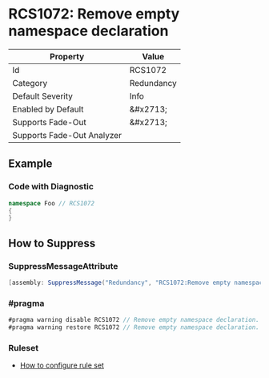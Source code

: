 # RCS1072: Remove empty namespace declaration

| Property | Value |
| -------- | ----- |
| Id | RCS1072 |
| Category | Redundancy |
| Default Severity | Info |
| Enabled by Default | &\#x2713; |
| Supports Fade\-Out | &\#x2713; |
| Supports Fade\-Out Analyzer |  |

## Example

### Code with Diagnostic

```csharp
namespace Foo // RCS1072
{
}
```

## How to Suppress

### SuppressMessageAttribute

```csharp
[assembly: SuppressMessage("Redundancy", "RCS1072:Remove empty namespace declaration.", Justification = "<Pending>")]
```

### \#pragma

```csharp
#pragma warning disable RCS1072 // Remove empty namespace declaration.
#pragma warning restore RCS1072 // Remove empty namespace declaration.
```

### Ruleset

* [How to configure rule set](../HowToConfigureAnalyzers.md)
